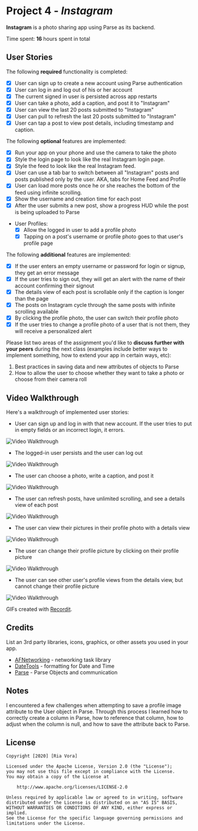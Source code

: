 # Project 4 - *Instagram*

**Instagram** is a photo sharing app using Parse as its backend.

Time spent: **16** hours spent in total

## User Stories

The following **required** functionality is completed:

- [x] User can sign up to create a new account using Parse authentication
- [x] User can log in and log out of his or her account
- [x] The current signed in user is persisted across app restarts
- [x] User can take a photo, add a caption, and post it to "Instagram"
- [x] User can view the last 20 posts submitted to "Instagram"
- [x] User can pull to refresh the last 20 posts submitted to "Instagram"
- [x] User can tap a post to view post details, including timestamp and caption.

The following **optional** features are implemented:

- [x] Run your app on your phone and use the camera to take the photo
- [x] Style the login page to look like the real Instagram login page.
- [x] Style the feed to look like the real Instagram feed.
- [x] User can use a tab bar to switch between all "Instagram" posts and posts published only by the user. AKA, tabs for Home Feed and Profile
- [x] User can load more posts once he or she reaches the bottom of the feed using infinite scrolling.
- [x] Show the username and creation time for each post
- [x] After the user submits a new post, show a progress HUD while the post is being uploaded to Parse
- User Profiles:
  - [x] Allow the logged in user to add a profile photo
  - [x] Tapping on a post's username or profile photo goes to that user's profile page

The following **additional** features are implemented:

- [x] If the user enters an empty username or password for login or signup, they get an error message
- [x] If the user tries to sign out, they will get an alert with the name of their account confirming their signout
- [x] The details view of each post is scrollable only if the caption is longer than the page
- [x] The posts on Instagram cycle through the same posts with infinite scrolling available
- [x] By clicking the profile photo, the user can switch their profile photo
- [x] If the user tries to change a profile photo of a user that is not them, they will receive a personalized alert

Please list two areas of the assignment you'd like to **discuss further with your peers** during the next class (examples include better ways to implement something, how to extend your app in certain ways, etc):

1. Best practices in saving data and new attributes of objects to Parse
2. How to allow the user to choose whether they want to take a photo or choose from their camera roll

## Video Walkthrough

Here's a walkthrough of implemented user stories:

- User can sign up and log in with that new account. If the user tries to put in empty fields or an incorrect login, it errors.

<img src='http://g.recordit.co/eOxbHJ9n9U.gif' title='Video Walkthrough' width='' alt='Video Walkthrough' />

- The logged-in user persists and the user can log out

<img src='http://g.recordit.co/hg0Nw3F51E.gif' title='Video Walkthrough' width='' alt='Video Walkthrough' />

- The user can choose a photo, write a caption, and post it

<img src='http://g.recordit.co/wkOXM8ez3d.gif' title='Video Walkthrough' width='' alt='Video Walkthrough' />

- The user can refresh posts, have unlimited scrolling, and see a details view of each post

<img src='http://g.recordit.co/1lGuoGqiTu.gif' title='Video Walkthrough' width='' alt='Video Walkthrough' />

- The user can view their pictures in their profile photo with a details view

<img src='http://g.recordit.co/SjH7VAPxMD.gif' title='Video Walkthrough' width='' alt='Video Walkthrough' />

- The user can change their profile picture by clicking on their profile picture

<img src='http://g.recordit.co/9eEJSDiWup.gif' title='Video Walkthrough' width='' alt='Video Walkthrough' />

- The user can see other user's profile views from the details view, but cannot change their profile picture

<img src='http://g.recordit.co/TSYwWOCX0E.gif' title='Video Walkthrough' width='' alt='Video Walkthrough' />

GIFs created with [Recordit](http://recordit.co/).

## Credits

List an 3rd party libraries, icons, graphics, or other assets you used in your app.

- [AFNetworking](https://github.com/AFNetworking/AFNetworking) - networking task library
- [DateTools](https://cocoapods.org/pods/DateTool) - formatting for Date and Time
- [Parse](https://cocoapods.org/pods/Parse) - Parse Objects and communication

## Notes

I encountered a few challenges when attempting to save a profile image attribute to the User object in Parse. Through this process I learned how to correctly create a column in Parse, how to reference that column, how to adjust when the column is null, and how to save the attribute back to Parse.

## License

    Copyright [2020] [Ria Vora]

    Licensed under the Apache License, Version 2.0 (the "License");
    you may not use this file except in compliance with the License.
    You may obtain a copy of the License at

        http://www.apache.org/licenses/LICENSE-2.0

    Unless required by applicable law or agreed to in writing, software
    distributed under the License is distributed on an "AS IS" BASIS,
    WITHOUT WARRANTIES OR CONDITIONS OF ANY KIND, either express or implied.
    See the License for the specific language governing permissions and
    limitations under the License.
